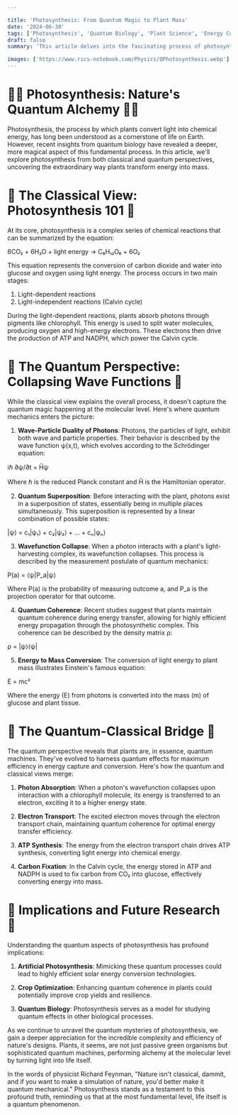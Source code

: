 ```yaml
---

title: 'Photosynthesis: From Quantum Magic to Plant Mass'
date: '2024-06-30'
tags: ['Photosynthesis', 'Quantum Biology', 'Plant Science', 'Energy Conversion']
draft: false
summary: 'This article delves into the fascinating process of photosynthesis, exploring both its classical understanding and the emerging quantum perspective, revealing how plants transform light into mass at the most fundamental level.'

images: ['https://www.rics-notebook.com/Physics/QPhotosynthesis.webp']
---
```


# 🌿🔬 Photosynthesis: Nature's Quantum Alchemy 🔬🌿

Photosynthesis, the process by which plants convert light into chemical energy, has long been understood as a cornerstone of life on Earth. However, recent insights from quantum biology have revealed a deeper, more magical aspect of this fundamental process. In this article, we'll explore photosynthesis from both classical and quantum perspectives, uncovering the extraordinary way plants transform energy into mass.

# 🌱 The Classical View: Photosynthesis 101 🌱

At its core, photosynthesis is a complex series of chemical reactions that can be summarized by the equation:

6CO₂ + 6H₂O + light energy → C₆H₁₂O₆ + 6O₂

This equation represents the conversion of carbon dioxide and water into glucose and oxygen using light energy. The process occurs in two main stages:

1. Light-dependent reactions
2. Light-independent reactions (Calvin cycle)

During the light-dependent reactions, plants absorb photons through pigments like chlorophyll. This energy is used to split water molecules, producing oxygen and high-energy electrons. These electrons then drive the production of ATP and NADPH, which power the Calvin cycle.

# 🔮 The Quantum Perspective: Collapsing Wave Functions 🔮

While the classical view explains the overall process, it doesn't capture the quantum magic happening at the molecular level. Here's where quantum mechanics enters the picture:

1. **Wave-Particle Duality of Photons**: 
Photons, the particles of light, exhibit both wave and particle properties. Their behavior is described by the wave function ψ(x,t), which evolves according to the Schrödinger equation:

iℏ ∂ψ/∂t = Ĥψ

Where ℏ is the reduced Planck constant and Ĥ is the Hamiltonian operator.

2. **Quantum Superposition**: 
Before interacting with the plant, photons exist in a superposition of states, essentially being in multiple places simultaneously. This superposition is represented by a linear combination of possible states:

|ψ⟩ = c₁|ψ₁⟩ + c₂|ψ₂⟩ + ... + cₙ|ψₙ⟩

3. **Wavefunction Collapse**: 
When a photon interacts with a plant's light-harvesting complex, its wavefunction collapses. This process is described by the measurement postulate of quantum mechanics:

P(a) = ⟨ψ|P_a|ψ⟩

Where P(a) is the probability of measuring outcome a, and P_a is the projection operator for that outcome.

4. **Quantum Coherence**: 
Recent studies suggest that plants maintain quantum coherence during energy transfer, allowing for highly efficient energy propagation through the photosynthetic complex. This coherence can be described by the density matrix ρ:

ρ = |ψ⟩⟨ψ|

5. **Energy to Mass Conversion**: 
The conversion of light energy to plant mass illustrates Einstein's famous equation:

E = mc²

Where the energy (E) from photons is converted into the mass (m) of glucose and plant tissue.

# 🌟 The Quantum-Classical Bridge 🌟

The quantum perspective reveals that plants are, in essence, quantum machines. They've evolved to harness quantum effects for maximum efficiency in energy capture and conversion. Here's how the quantum and classical views merge:

1. **Photon Absorption**: 
When a photon's wavefunction collapses upon interaction with a chlorophyll molecule, its energy is transferred to an electron, exciting it to a higher energy state.

2. **Electron Transport**: 
The excited electron moves through the electron transport chain, maintaining quantum coherence for optimal energy transfer efficiency.

3. **ATP Synthesis**: 
The energy from the electron transport chain drives ATP synthesis, converting light energy into chemical energy.

4. **Carbon Fixation**: 
In the Calvin cycle, the energy stored in ATP and NADPH is used to fix carbon from CO₂ into glucose, effectively converting energy into mass.

# 🔬 Implications and Future Research 🔬

Understanding the quantum aspects of photosynthesis has profound implications:

1. **Artificial Photosynthesis**: Mimicking these quantum processes could lead to highly efficient solar energy conversion technologies.

2. **Crop Optimization**: Enhancing quantum coherence in plants could potentially improve crop yields and resilience.

3. **Quantum Biology**: Photosynthesis serves as a model for studying quantum effects in other biological processes.

As we continue to unravel the quantum mysteries of photosynthesis, we gain a deeper appreciation for the incredible complexity and efficiency of nature's designs. Plants, it seems, are not just passive green organisms but sophisticated quantum machines, performing alchemy at the molecular level by turning light into life itself.

In the words of physicist Richard Feynman, "Nature isn't classical, dammit, and if you want to make a simulation of nature, you'd better make it quantum mechanical." Photosynthesis stands as a testament to this profound truth, reminding us that at the most fundamental level, life itself is a quantum phenomenon.